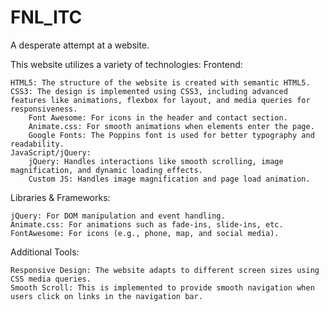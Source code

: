 # FNL_ITC
A desperate attempt at a website.

This website utilizes a variety of technologies:
Frontend:

    HTML5: The structure of the website is created with semantic HTML5.
    CSS3: The design is implemented using CSS3, including advanced features like animations, flexbox for layout, and media queries for responsiveness.
        Font Awesome: For icons in the header and contact section.
        Animate.css: For smooth animations when elements enter the page.
        Google Fonts: The Poppins font is used for better typography and readability.
    JavaScript/jQuery:
        jQuery: Handles interactions like smooth scrolling, image magnification, and dynamic loading effects.
        Custom JS: Handles image magnification and page load animation.

Libraries & Frameworks:

    jQuery: For DOM manipulation and event handling.
    Animate.css: For animations such as fade-ins, slide-ins, etc.
    FontAwesome: For icons (e.g., phone, map, and social media).

Additional Tools:

    Responsive Design: The website adapts to different screen sizes using CSS media queries.
    Smooth Scroll: This is implemented to provide smooth navigation when users click on links in the navigation bar.
